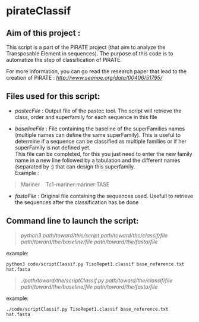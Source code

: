 # pirateClassif

## Aim of this project :

This script is a part of the PiRATE project (that aim to analyze the Transposable Element in sequences).
The purpose of this code is to automatize the step of classification of PiRATE.

For more information, you can go read the research paper that lead to the creation of PiRATE :
_http://www.seanoe.org/data/00406/51795/_

## Files used for this script:
* _pastecFile_ : Output file of the pastec tool. The script will retrieve the class, order and superfamily for each sequence in this file

* _baselineFile_ : File containing the baseline of the superFamilies names (multiple names can define the same superFamily). This is useful to determine if a sequence can be classified as multiple families or if her superFamily is not defined yet.  
This file can be completed, for this you just need to enter the new family name in a new line followed by a tabulation and the different names (separated by :) that can design this superfamily.  
Example :
> Mariner&nbsp;&nbsp;&nbsp;&nbsp;Tc1-mariner:mariner:TASE

* _fastaFile_ : Original file containing the sequences used. Usefull to retrieve the sequences after the classification has be done


## Command line to launch the script:

>_python3 path/toward/this/script path/toward/the/classif/file path/toward/the/baseline/file path/toward/the/fasta/file_

example:
~~~
python3 code/scriptClassif.py TisoRepet1.classif base_reference.txt hat.fasta
~~~

> _./path/toward/the/scriptClassif.py path/toward/the/classif/file path/toward/the/baseline/file path/toward/the/fasta/file_

example:
~~~
./code/scriptClassif.py TisoRepet1.classif base_reference.txt hat.fasta
~~~
